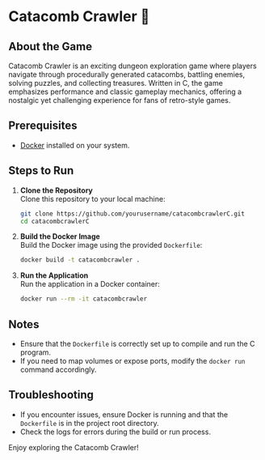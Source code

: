 # Catacomb Crawler 👺

## About the Game

Catacomb Crawler is an exciting dungeon exploration game where players navigate through procedurally generated catacombs, battling enemies, solving puzzles, and collecting treasures. Written in C, the game emphasizes performance and classic gameplay mechanics, offering a nostalgic yet challenging experience for fans of retro-style games.

## Prerequisites

- [Docker](https://www.docker.com/) installed on your system.

## Steps to Run

1. **Clone the Repository**  
    Clone this repository to your local machine:
    ```bash
    git clone https://github.com/yourusername/catacombcrawlerC.git
    cd catacombcrawlerC
    ```

2. **Build the Docker Image**  
    Build the Docker image using the provided `Dockerfile`:
    ```bash
    docker build -t catacombcrawler .
    ```

3. **Run the Application**  
    Run the application in a Docker container:
    ```bash
    docker run --rm -it catacombcrawler
    ```

## Notes

- Ensure that the `Dockerfile` is correctly set up to compile and run the C program.
- If you need to map volumes or expose ports, modify the `docker run` command accordingly.

## Troubleshooting

- If you encounter issues, ensure Docker is running and that the `Dockerfile` is in the project root directory.
- Check the logs for errors during the build or run process.

Enjoy exploring the Catacomb Crawler!